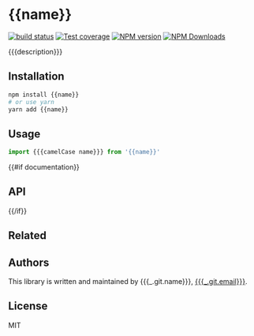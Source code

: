 # {{name}}

[![build status](https://img.shields.io/travis/{{{_.git.name}}}/{{{name}}}/master.svg?style=flat-square)](https://travis-ci.org/{{{_.git.name}}}/{{{name}}})
[![Test coverage](https://img.shields.io/codecov/c/github/{{{_.git.name}}}/{{{name}}}.svg?style=flat-square)](https://codecov.io/github/{{{_.git.name}}}/{{{name}}}?branch=master)
[![NPM version](https://img.shields.io/npm/v/{{{name}}}.svg?style=flat-square)](https://www.npmjs.com/package/{{{name}}})
[![NPM Downloads](https://img.shields.io/npm/dm/{{{name}}}.svg?style=flat-square&maxAge=43200)](https://www.npmjs.com/package/{{{name}}})

{{{description}}}

## Installation

```bash
npm install {{name}}
# or use yarn
yarn add {{name}}
```

## Usage
```javascript
import {{{camelCase name}}} from '{{name}}'
```

{{#if documentation}}
## API
{{/if}}

## Related

## Authors

This library is written and maintained by {{{_.git.name}}}, [{{{_.git.email}}}](mailto:{{{_.git.email}}}).

## License

MIT
